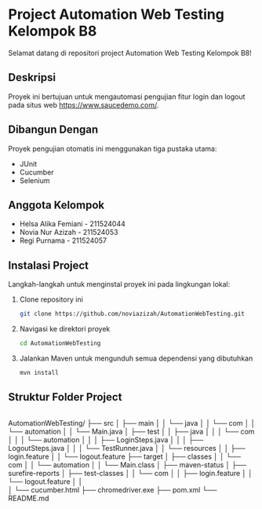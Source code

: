 # Project Automation Web Testing Kelompok B8

Selamat datang di repositori project Automation Web Testing Kelompok B8!

## Deskripsi

Proyek ini bertujuan untuk mengautomasi pengujian fitur login dan logout pada situs web https://www.saucedemo.com/.

## Dibangun Dengan

Proyek pengujian otomatis ini menggunakan tiga pustaka utama:

- JUnit
- Cucumber
- Selenium

## Anggota Kelompok

- Helsa Alika Femiani - 211524044
- Novia Nur Azizah - 211524053
- Regi Purnama - 211524057

## Instalasi Project

Langkah-langkah untuk menginstal proyek ini pada lingkungan lokal:

1. Clone repository ini
   ```sh
   git clone https://github.com/noviazizah/AutomationWebTesting.git
   ```
2. Navigasi ke direktori proyek
   ```sh
   cd AutomationWebTesting
   ```
3. Jalankan Maven untuk mengunduh semua dependensi yang dibutuhkan
   ```sh
   mvn install
   ```

## Struktur Folder Project

```

```

AutomationWebTesting/
├── src
│ ├── main
│ │ └── java
│ │ └── com
│ │ └── automation
│ │ └── Main.java
│ ├── test
│ │ ├── java
│ │ │ └── com
│ │ │ └── automation
│ │ │ ├── LoginSteps.java
│ │ │ ├── LogoutSteps.java
│ │ │ └── TestRunner.java
│ │ └── resources
│ │ ├── login.feature
│ │ └── logout.feature
├── target
│ ├── classes
│ │ └── com
│ │ └── automation
│ │ └── Main.class
│ ├── maven-status
│ ├── surefire-reports
│ ├── test-classes
│ │ └── com
│ │ ├── login.feature
│ │ └── logout.feature
│ │  
│ └── cucumber.html
├── chromedriver.exe
├── pom.xml
└── README.md

```



```

